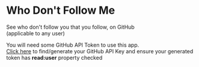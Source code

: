# Who Don't Follow Me 
See who don't follow you that you follow, on GitHub  
(applicable to any user)

You will need some GitHub API Token to use this app.  
[Click here](https://github.com/settings/tokens) to find/generate your GitHub API Key and ensure your generated token has **read:user** property checked
